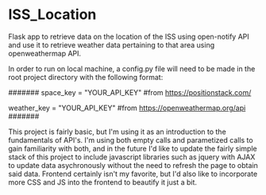 # ISS_Location
Flask app to retrieve data on the location of the ISS using open-notify API and use it to retrieve weather data pertaining to that area using openweathermap API.

In order to run on local machine, a config.py file will need to be made in the root project directory with the following format:

#######
space_key = "YOUR_API_KEY" #from https://positionstack.com/

weather_key = "YOUR_API_KEY" #from https://openweathermap.org/api
#######

This project is fairly basic, but I'm using it as an introduction to the fundamentals of API's. I'm using both empty calls and parametized calls to gain familiarity with both, 
and in the future I'd like to update the fairly simple stack of this project to include javascript libraries such as jquery with AJAX to update data asychronously without the need 
to refresh the page to obtain said data. Frontend certainly isn't my favorite, but I'd also like to incorporate more CSS and JS into the frontend to beautify it just a bit. 
